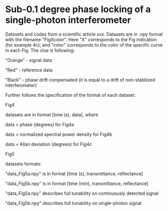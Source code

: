 # Sub-0.1 degree phase locking of a single-photon interferometer
Datasets and codes from a scientific article xxx. Datasets are in .npy format with the filename "FigXcolor". Here "X" corresponds to the Fig indication (for example 4c), and "color" corresponds to the color of the specific curve in each Fig. The clue is following:

"Orange" - signal data

"Red" - reference data

"Black" - phase drift compensated (it is equal to a drift of non-stabilized interferometer)


Further follows the specification of the format of each dataset:


Fig4


datasets are in format [time (s), data], where


data = phase (degrees) for Fig4a

data = normalized spectral power density for Fig4b

data = Allan deviation (degrees) for Fig4c

Fig5


datasets formats:


"data_Fig5a.npy" is in format [time (s), transmittance, reflectance]

"data_Fig5b.npy" is in format [time (min), transmittance, reflectance]


"data_Fig5a.npy" describes full tunability on continuously detected signal

"data_Fig5b.npy" describes full tunability on single-photon signal
